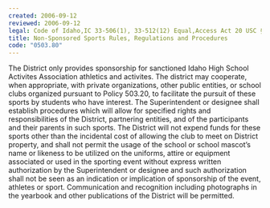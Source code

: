 ```yaml
---
created: 2006-09-12
reviewed: 2006-09-12
legal: Code of Idaho,IC 33-506(1), 33-512(12) Equal,Access Act 20 USC §§ 4071 to 4074
title: Non-Sponsored Sports Rules, Regulations and Procedures
code: "0503.80"
---
```


The District only provides sponsorship for sanctioned Idaho High School Activites Association athletics and activites. The district may cooperate, when appropriate, with private organizations, other public entities, or school clubs organized pursuant to Policy 503.20, to facilitate the pursuit of these sports by students who have interest. The Superintendent or designee shall establish procedures which will allow for specified rights and responsibilities of the District, partnering entities, and of the participants and their parents in such sports. The District will not expend funds for these sports other than the incidental cost of allowing the club to meet on District property, and shall not permit the usage of the school or school mascot’s name or likeness to be utilized on the uniforms, attire or equipment associated or used in the sporting event without express written authorization by the Superintendent or designee and such authorization shall not be seen as an indication or implication of sponsorship of the event, athletes or sport. Communication and recognition including photographs in the yearbook and other publications of the District will be permitted.

